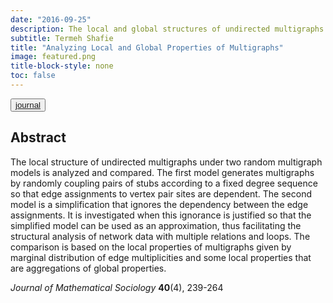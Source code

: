```yaml
---
date: "2016-09-25"
description: The local and global structures of undirected multigraphs under two random multigraph models are analyzed and compared.
subtitle: Termeh Shafie
title: "Analyzing Local and Global Properties of Multigraphs"
image: featured.png
title-block-style: none
toc: false
---
```



<button type="button" class="btn btn-outline-success"><a href="https://doi.org/10.1080/0022250X.2016.1219732">journal</a></button>


## Abstract 
The local structure of undirected multigraphs under two random multigraph models is analyzed and compared. The first model generates multigraphs by randomly coupling pairs of stubs according to a fixed degree sequence so that edge assignments to vertex pair sites are dependent. The second model is a simplification that ignores the dependency between the edge assignments. It is investigated when this ignorance is justified so that the simplified model can be used as an approximation, thus facilitating the structural analysis of network data with multiple relations and loops. The comparison is based on the local properties of multigraphs given by marginal distribution of edge multiplicities and some local properties that are aggregations of global properties.

*Journal of Mathematical Sociology* **40**(4), 239-264